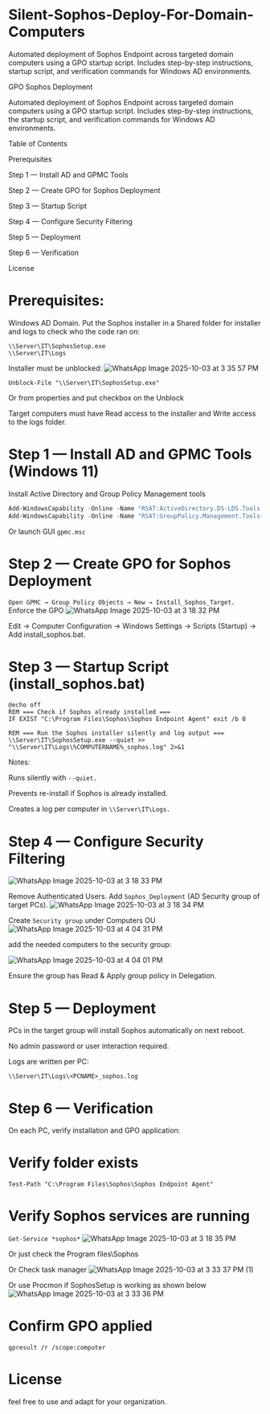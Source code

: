 # Silent-Sophos-Deploy-For-Domain-Computers
Automated deployment of Sophos Endpoint across targeted domain computers using a GPO startup script. Includes step-by-step instructions, startup script, and verification commands for Windows AD environments.

GPO Sophos Deployment

Automated deployment of Sophos Endpoint across targeted domain computers using a GPO startup script. Includes step-by-step instructions, the startup script, and verification commands for Windows AD environments.

Table of Contents

Prerequisites

Step 1 — Install AD and GPMC Tools

Step 2 — Create GPO for Sophos Deployment

Step 3 — Startup Script

Step 4 — Configure Security Filtering

Step 5 — Deployment

Step 6 — Verification

License


# Prerequisites:
Windows AD Domain.
Put the Sophos installer in a Shared folder for installer and logs to check who the code ran on:
```
\\Server\IT\SophosSetup.exe 
\\Server\IT\Logs
```

Installer must be unblocked:
![WhatsApp Image 2025-10-03 at 3 35 57 PM](https://github.com/user-attachments/assets/51eed5ff-01b3-44d0-89a8-8c606476f9b7)

```
Unblock-File "\\Server\IT\SophosSetup.exe"
```
Or from properties and put checkbox on the Unblock

Target computers must have Read access to the installer and Write access to the logs folder.

# Step 1 — Install AD and GPMC Tools (Windows 11)
 Install Active Directory and Group Policy Management tools
```powershell
Add-WindowsCapability -Online -Name "RSAT:ActiveDirectory.DS-LDS.Tools ~~~0.0.1.0"
Add-WindowsCapability -Online -Name "RSAT:GroupPolicy.Management.Tools~~~~0.0.1.0"
```
 Or launch GUI
``gpmc.msc``

# Step 2 — Create GPO for Sophos Deployment
``
Open GPMC → Group Policy Objects → New → Install_Sophos_Target.
``
Enforce the GPO
![WhatsApp Image 2025-10-03 at 3 18 32 PM](https://github.com/user-attachments/assets/ee29ca21-ba51-4436-8dad-2710139b5009)

Edit → Computer Configuration → Windows Settings → Scripts (Startup) → Add install_sophos.bat.

# Step 3 — Startup Script (install_sophos.bat)
```
@echo off
REM === Check if Sophos already installed ===
IF EXIST "C:\Program Files\Sophos\Sophos Endpoint Agent" exit /b 0

REM === Run the Sophos installer silently and log output ===
\\Server\IT\SophosSetup.exe --quiet >> "\\Server\IT\Logs\%COMPUTERNAME%_sophos.log" 2>&1
```

Notes:

Runs silently with ``--quiet.``

Prevents re-install if Sophos is already installed.

Creates a log per computer in ``\\Server\IT\Logs.``

# Step 4 — Configure Security Filtering
![WhatsApp Image 2025-10-03 at 3 18 33 PM](https://github.com/user-attachments/assets/cf196fd9-966d-4dee-9ec6-c53473a269ba)

Remove Authenticated Users.
Add ``Sophos_Deployment`` (AD Security group of target PCs).
![WhatsApp Image 2025-10-03 at 3 18 34 PM](https://github.com/user-attachments/assets/a5d20b86-88c5-45fa-a5ca-ab92bbec360f)

Create ``Security group`` under Computers OU 
![WhatsApp Image 2025-10-03 at 4 04 31 PM](https://github.com/user-attachments/assets/a1c347ef-9475-4a20-8f9d-79f98d3c0b41)

add the needed computers to the security group:

![WhatsApp Image 2025-10-03 at 4 04 01 PM](https://github.com/user-attachments/assets/fc559687-6c6c-4dd4-bb65-f019df800df2)

Ensure the group has Read & Apply group policy in Delegation.

# Step 5 — Deployment

PCs in the target group will install Sophos automatically on next reboot.

No admin password or user interaction required.

Logs are written per PC:

``\\Server\IT\Logs\<PCNAME>_sophos.log``

# Step 6 — Verification

On each PC, verify installation and GPO application:

# Verify folder exists
``Test-Path "C:\Program Files\Sophos\Sophos Endpoint Agent"``

# Verify Sophos services are running
``Get-Service *sophos*``
![WhatsApp Image 2025-10-03 at 3 18 35 PM](https://github.com/user-attachments/assets/0c75ed3c-0aaf-47ef-ac5e-1a43bb3102fc)

Or just check the Program files\Sophos

Or Check task manager
![WhatsApp Image 2025-10-03 at 3 33 37 PM (1)](https://github.com/user-attachments/assets/2860ae95-f1b2-4a57-ab9f-db96006a5cf7)

Or use Procmon if SophosSetup is working as shown below
![WhatsApp Image 2025-10-03 at 3 33 36 PM](https://github.com/user-attachments/assets/81ba6d01-ab4e-4349-8d02-df393a2a93bd)

# Confirm GPO applied
``gpresult /r /scope:computer``

# License
feel free to use and adapt for your organization.
